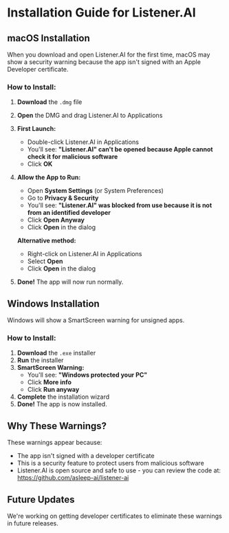 # Installation Guide for Listener.AI

## macOS Installation

When you download and open Listener.AI for the first time, macOS may show a security warning because the app isn't signed with an Apple Developer certificate.

### How to Install:

1. **Download** the `.dmg` file
2. **Open** the DMG and drag Listener.AI to Applications
3. **First Launch:**
   - Double-click Listener.AI in Applications
   - You'll see: **"Listener.AI" can't be opened because Apple cannot check it for malicious software**
   - Click **OK**

4. **Allow the App to Run:**
   - Open **System Settings** (or System Preferences)
   - Go to **Privacy & Security**
   - You'll see: **"Listener.AI" was blocked from use because it is not from an identified developer**
   - Click **Open Anyway**
   - Click **Open** in the dialog

   **Alternative method:**
   - Right-click on Listener.AI in Applications
   - Select **Open**
   - Click **Open** in the dialog

5. **Done!** The app will now run normally.

## Windows Installation

Windows will show a SmartScreen warning for unsigned apps.

### How to Install:

1. **Download** the `.exe` installer
2. **Run** the installer
3. **SmartScreen Warning:**
   - You'll see: **"Windows protected your PC"**
   - Click **More info**
   - Click **Run anyway**
4. **Complete** the installation wizard
5. **Done!** The app is now installed.

## Why These Warnings?

These warnings appear because:
- The app isn't signed with a developer certificate
- This is a security feature to protect users from malicious software
- Listener.AI is open source and safe to use - you can review the code at: https://github.com/asleep-ai/listener-ai

## Future Updates

We're working on getting developer certificates to eliminate these warnings in future releases.